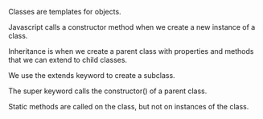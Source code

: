 Classes are templates for objects.

Javascript calls a constructor method when we create a new instance of a class.

Inheritance is when we create a parent class with properties and methods that we can extend to child classes.

We use the extends keyword to create a subclass.

The super keyword calls the constructor() of a parent class.

Static methods are called on the class, but not on instances of the class.
